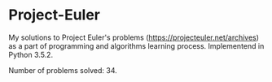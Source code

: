 # Project-Euler

My solutions to Project Euler's problems (https://projecteuler.net/archives) as a part of programming and algorithms learning process.
Implementend in Python 3.5.2. 

Number of problems solved: 34.
